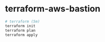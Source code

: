# terraform-aws-bastion

```bash
# terraform (5m)
terraform init
terraform plan
terraform apply
```
